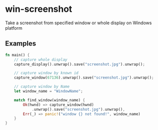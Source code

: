 # win-screenshot
Take a screenshot from specified window or whole display on Windows platform

## Examples
```rust
fn main() {
    // capture whole display
    capture_display().unwrap().save("screenshot.jpg").unwrap();

    // capture window by known id
    capture_window(67136).unwrap().save("screenshot.jpg").unwrap();

    // capture window by Name
    let window_name = "WindowName";

    match find_window(window_name) {
        Ok(hwnd) => capture_window(hwnd)
            .unwrap().save("screenshot.jpg").unwrap(),
        Err(_) => panic!("window {} not found!", window_name)
    }
}
```